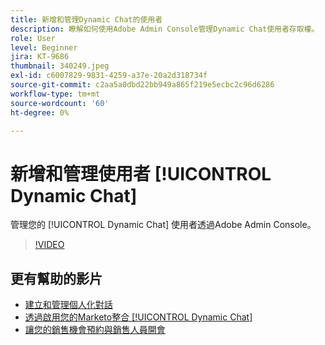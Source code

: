 ```yaml
---
title: 新增和管理Dynamic Chat的使用者
description: 瞭解如何使用Adobe Admin Console管理Dynamic Chat使用者存取權。
role: User
level: Beginner
jira: KT-9686
thumbnail: 340249.jpeg
exl-id: c6007829-9831-4259-a37e-20a2d318734f
source-git-commit: c2aa5a0dbd22bb949a865f219e5ecbc2c96d6286
workflow-type: tm+mt
source-wordcount: '60'
ht-degree: 0%

---
```


# 新增和管理使用者 [!UICONTROL Dynamic Chat]

管理您的 [!UICONTROL Dynamic Chat]  使用者透過Adobe Admin Console。

>[!VIDEO](https://video.tv.adobe.com/v/340249/?quality=12&learn=on)

## 更有幫助的影片

* [建立和管理個人化對話](dialogue-management.md)
* [透過啟用您的Marketo整合 [!UICONTROL Dynamic Chat]](marketo-integration.md)
* [讓您的銷售機會預約與銷售人員開會](meeting-booking.md)
